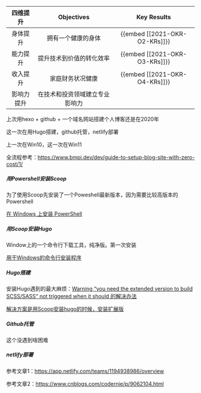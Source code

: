 |  四维提升  |           Objectives           |          Key Results          |
| :--------: | :----------------------------: | :---------------------------: |
|  身体提升  |       拥有一个健康的身体       | {{embed [[2021-OKR-O2-KRs]]}} |
|  能力提升  |    提升技术到价值的转化效率    | {{embed [[2021-OKR-O3-KRs]]}} |
|  收入提升  |        家庭财务状况健康        | {{embed [[2021-OKR-O4-KRs]]}} |
| 影响力提升 | 在技术和投资领域建立专业影响力 |                               |



上次用hexo + github + 一个域名网站搭建个人博客还是在2020年

这一次在用Hugo搭建，github托管，netlify部署

上一次在Win10，这一次在Win11

全流程参考：https://www.bmpi.dev/dev/guide-to-setup-blog-site-with-zero-cost/1/



##### 用Powershell安装Scoop

为了使用Scoop先安装了一个Poweshell最新版本，因为需要比较高版本的Powershell

[在 Windows 上安装 PowerShell](https://learn.microsoft.com/zh-cn/powershell/scripting/install/installing-powershell-on-windows?view=powershell-7.4)



##### 用Scoop安装Hugo

Window上的一个命令行下载工具，纯净版。第一次安装

[用于Windows的命令行安装程序](https://scoop.sh/)



##### Hugo搭建

安装Hugo遇到的最大麻烦：[Warning “you need the extended version to build SCSS/SASS“ not triggered when it should 的解决办法](https://blog.csdn.net/qq_41136216/article/details/112674327)

[解决方案是用Scoop安装hugo的时候，安装扩展版](https://gohugo.io/troubleshooting/faq/#i-get-tocss--this-feature-is-not-available-in-your-current-hugo-version)



##### Github托管

这个没遇到啥困难



##### netlify部署

参考文章1：https://app.netlify.com/teams/1194938986/overview

参考文章2：https://www.cnblogs.com/codernie/p/9062104.html
